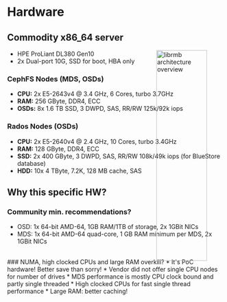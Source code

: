 <!-- .slide: data-state="section-break" id="section-break-5" data-timing="10s" -->
# Hardware


<!-- .slide: data-state="normal" id="hardware-1" data-timing="20s" data-menu-title="Hardware Server specs" -->
## Commodity x86_64 server
<div>
     <img style="position: absolute; width: 35%; left: 60%; " alt="librmb architecture overview"
          data-src="images/HPE-DL380Gen9.jpg" />
</div>

* <!-- .element: class="fragment" data-fragment-index="1" --> HPE ProLiant DL380 Gen10
* <!-- .element: class="fragment" data-fragment-index="1" --> 2x Dual-port 10G, SSD for boot, HBA only

### CephFS Nodes (MDS, OSDs) <!-- .element: class="fragment" data-fragment-index="2" -->
* <!-- .element: class="fragment" data-fragment-index="2" --> <b>CPU:</b> 2x E5-2643v4 @ 3.4 GHz, 6 Cores, turbo 3.7GHz
* <!-- .element: class="fragment" data-fragment-index="2" --> <b>RAM:</b> 256 GByte, DDR4, ECC
* <!-- .element: class="fragment" data-fragment-index="2" --> <b>OSDs:</b> 8x 1.6 TB SSD, 3 DWPD, SAS, RR/RW 125k/92k iops

### Rados Nodes (OSDs) <!-- .element: class="fragment" data-fragment-index="3" -->
* <!-- .element: class="fragment" data-fragment-index="3" --> <b>CPU:</b> 2x E5-2640v4 @ 2.4 GHz, 10 Cores, turbo 3.4GHz
* <!-- .element: class="fragment" data-fragment-index="3" --> <b>RAM:</b> 128 GByte, DDR4, ECC
* <!-- .element: class="fragment" data-fragment-index="3" --> <b>SSD:</b> 2x 400 GByte, 3 DWPD, SAS, RR/RW 108k/49k iops (for BlueStore database)
* <!-- .element: class="fragment" data-fragment-index="3" --> <b>HDD:</b> 10x 4 TByte, 7.2K, 128 MB cache, SAS


<!-- .slide: data-state="normal" id="hardware-3" data-timing="20s" data-menu-title="Hardware specs" -->
## Why this specific HW?

### Community min. recommendations? <!-- .element: class="fragment" data-fragment-index="0" -->
* <!-- .element: class="fragment" data-fragment-index="0" --> OSD: 1x 64-bit AMD-64, 1GB RAM/1TB of storage, 2x 1GBit NICs
* <!-- .element: class="fragment" data-fragment-index="0" --> MDS: 1x 64-bit AMD-64 quad-core, 1 GB RAM minimum per MDS, 2x 1GBit NICs

<br>
### NUMA, high clocked CPUs and large RAM overkill? <!-- .element: class="fragment" data-fragment-index="1" -->
* <!-- .element: class="fragment" data-fragment-index="2" --> It's PoC hardware! Better save than sorry!
* <!-- .element: class="fragment" data-fragment-index="3" --> Vendor did not offer single CPU nodes for number of drives
* <!-- .element: class="fragment" data-fragment-index="4" --> MDS performance is mostly CPU clock bound and partly single threaded
  * <!-- .element: class="fragment" data-fragment-index="4" --> High clocked CPUs for fast single thread performance
* <!-- .element: class="fragment" data-fragment-index="5" --> Large RAM: better caching!


